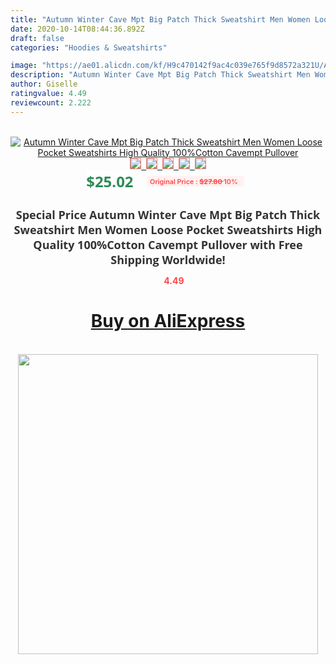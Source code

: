 ```yaml
---
title: "Autumn Winter Cave Mpt Big Patch Thick Sweatshirt Men Women Loose Pocket Sweatshirts High Quality 100%Cotton Cavempt Pullover"
date: 2020-10-14T08:44:36.892Z
draft: false
categories: "Hoodies & Sweatshirts"

image: "https://ae01.alicdn.com/kf/H9c470142f9ac4c039e765f9d8572a321U/Autumn-Winter-Cave-Mpt-Big-Patch-Thick-Sweatshirt-Men-Women-Loose-Pocket-Sweatshirts-High-Quality-100.jpg"
description: "Autumn Winter Cave Mpt Big Patch Thick Sweatshirt Men Women Loose Pocket Sweatshirts High Quality 100%Cotton Cavempt Pullover"
author: Giselle
ratingvalue: 4.49
reviewcount: 2.222
---
```

<br>
<div style="text-align: center;">
<a href="https://s.click.aliexpress.com/e/_AcRlSN" target="_blank" rel="nofollow noopener noreferrer"><img alt="Autumn Winter Cave Mpt Big Patch Thick Sweatshirt Men Women Loose Pocket Sweatshirts High Quality 100%Cotton Cavempt Pullover" class="magnifier-image" src="https://ae01.alicdn.com/kf/H9c470142f9ac4c039e765f9d8572a321U/Autumn-Winter-Cave-Mpt-Big-Patch-Thick-Sweatshirt-Men-Women-Loose-Pocket-Sweatshirts-High-Quality-100.jpg_640x640.jpg">
<br>
<img style="border:1px solid salmon" src="https://ae01.alicdn.com/kf/H9c470142f9ac4c039e765f9d8572a321U/Autumn-Winter-Cave-Mpt-Big-Patch-Thick-Sweatshirt-Men-Women-Loose-Pocket-Sweatshirts-High-Quality-100.jpg_120x120.jpg">&nbsp;&nbsp;<img style="border:1px solid salmon" src="https://ae01.alicdn.com/kf/Hf45df30c28344e1fbb865d8dcfc8c17eB/Autumn-Winter-Cave-Mpt-Big-Patch-Thick-Sweatshirt-Men-Women-Loose-Pocket-Sweatshirts-High-Quality-100.jpg_120x120.jpg">&nbsp;&nbsp;<img style="border:1px solid salmon" src="https://ae01.alicdn.com/kf/H5e49bb36813946b0bc2e38704d51fb53r/Autumn-Winter-Cave-Mpt-Big-Patch-Thick-Sweatshirt-Men-Women-Loose-Pocket-Sweatshirts-High-Quality-100.jpg_120x120.jpg">&nbsp;&nbsp;<img style="border:1px solid salmon" src="_120x120.jpg">&nbsp;&nbsp;<img style="border:1px solid salmon" src="https://ae01.alicdn.com/kf/Hcd688a39f9b04bab8a171800d50743aeD/Autumn-Winter-Cave-Mpt-Big-Patch-Thick-Sweatshirt-Men-Women-Loose-Pocket-Sweatshirts-High-Quality-100.jpg_120x120.jpg"></a></div><br0>
<div style="text-align: center;"><span style="background-color: white; border: 0px; box-sizing: border-box; color: seagreen; display: inline-block; font-family: &quot;open sans&quot; , &quot;arial&quot; , &quot;helvetica&quot; , sans-serif , &quot;heiti&quot;; font-size: 24px; font-stretch: inherit; font-weight: 700; line-height: inherit; margin: 0px 10px 0px 0px; padding: 0px; vertical-align: middle;">$25.02 </span>
<span style="background: rgb(255 , 241 , 241); border-radius: 3px; border: 0px; box-sizing: border-box; color: #ff4747; display: inline-block; font-family: inherit; font-size: 12px; font-stretch: inherit; font-style: inherit; font-variant: inherit; font-weight: 600; line-height: inherit; margin: 0px; padding: 2px 5px; transform: scale(0.9); vertical-align: middle;">Original Price : <b style="text-decoration: line-through;">$27.80 </b> 10%&nbsp;&nbsp;</span></div>
<h1 style="color: #333333; display: inline-block; font-family: &quot;open sans&quot; , &quot;arial&quot; , &quot;helvetica&quot; , sans-serif , &quot;heiti&quot;; font-size: 18px; font-stretch: inherit; font-weight: 700; text-align: center;">Special Price Autumn Winter Cave Mpt Big Patch Thick Sweatshirt Men Women Loose Pocket Sweatshirts High Quality 100%Cotton Cavempt Pullover with Free Shipping Worldwide!</h1>
<div style="color: #ff4747; text-align: center;">
<img src="https://4.bp.blogspot.com/-M0ZcTcb-5uY/XleCXlxnR4I/AAAAAAAAAEc/OrjgMkXV1oMQFaCRZj5HQwOCBcu3w1FegCPcBGAYYCw/s1600/star.png" style="height: 15px;">&nbsp;<b>4.49</b></div>
<div class="button_cont" align="center"><a class="buynow_a" href="https://s.click.aliexpress.com/e/_AcRlSN" target="_blank" rel="nofollow noopener noreferrer"><H1>Buy on AliExpress</H1></a></div><br>
<div class="separator" style="clear: both; text-align: center;">
<img src="https://lh3.googleusercontent.com/-pTy5HemUv9M/XlePHvY0dAI/AAAAAAAAAE4/0nX5iRUoIWY8eMW9Dpxeirr157OZliDIgCLcBGAsYHQ/s1600/badge.gif" width="480">
</div>
